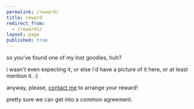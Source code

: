```yaml
---
permalink: /reward/
title: reward
redirect_from:
  - /rewards/
layout: page
published: true
---
```


so you've found one of my lost goodies, huh?

i wasn't even expecting it, or else i'd have a picture of it here, or at least mention it. :)

anyway, please, [contact me](/contact) to arrange your reward!

pretty sure we can get into a common agreement.